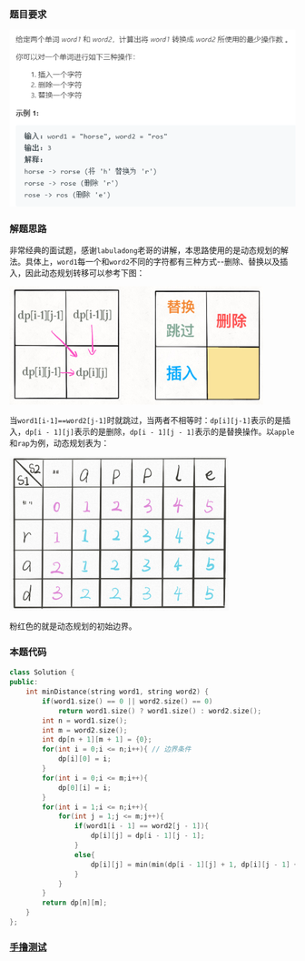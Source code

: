 ### 题目要求

![](./pic/72.png)

### 解题思路

非常经典的面试题，感谢`labuladong`老哥的讲解，本思路使用的是动态规划的解法。具体上，`word1`每一个和`word2`不同的字符都有三种方式--删除、替换以及插入，因此动态规划转移可以参考下图：

![](./pic/72-1.png)

当`word1[i-1]==word2[j-1]`时就跳过，当两者不相等时：`dp[i][j-1]`表示的是插入，`dp[i - 1][j]`表示的是删除，`dp[i - 1][j - 1]`表示的是替换操作。以`apple`和`rap`为例，动态规划表为：

![](./pic/72-2.png)

粉红色的就是动态规划的初始边界。

### 本题代码

```c++
class Solution {
public:
    int minDistance(string word1, string word2) {
        if(word1.size() == 0 || word2.size() == 0)
            return word1.size() ? word1.size() : word2.size();
        int n = word1.size();
        int m = word2.size();
        int dp[n + 1][m + 1] = {0};
        for(int i = 0;i <= n;i++){ // 边界条件
            dp[i][0] = i;
        }
        for(int i = 0;i <= m;i++){
            dp[0][i] = i;
        }
        for(int i = 1;i <= n;i++){
            for(int j = 1;j <= m;j++){
                if(word1[i - 1] == word2[j - 1]){
                    dp[i][j] = dp[i - 1][j - 1];
                }
                else{
                    dp[i][j] = min(min(dp[i - 1][j] + 1, dp[i][j - 1] + 1), dp[i - 1][j - 1] + 1);
                }
            }
        }
        return dp[n][m];
    }
};
```

### [手撸测试](<https://leetcode-cn.com/problems/edit-distance/>) 
